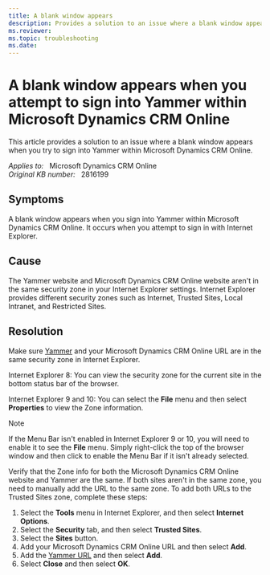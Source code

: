 ```yaml
---
title: A blank window appears
description: Provides a solution to an issue where a blank window appears when you try to sign into Yammer within Microsoft Dynamics CRM Online.
ms.reviewer: 
ms.topic: troubleshooting
ms.date: 
---
```

# A blank window appears when you attempt to sign into Yammer within Microsoft Dynamics CRM Online

This article provides a solution to an issue where a blank window appears when you try to sign into Yammer within Microsoft Dynamics CRM Online.

_Applies to:_ &nbsp; Microsoft Dynamics CRM Online  
_Original KB number:_ &nbsp; 2816199

## Symptoms

A blank window appears when you sign into Yammer within Microsoft Dynamics CRM Online. It occurs when you attempt to sign in with Internet Explorer.

## Cause

The Yammer website and Microsoft Dynamics CRM Online website aren't in the same security zone in your Internet Explorer settings. Internet Explorer provides different security zones such as Internet, Trusted Sites, Local Intranet, and Restricted Sites.

## Resolution

Make sure [Yammer](https://www.yammer.com) and your Microsoft Dynamics CRM Online URL are in the same security zone in Internet Explorer.

Internet Explorer 8: You can view the security zone for the current site in the bottom status bar of the browser.

Internet Explorer 9 and 10: You can select the **File** menu and then select **Properties** to view the Zone information.

> [!NOTE]
> If the Menu Bar isn't enabled in Internet Explorer 9 or 10, you will need to enable it to see the **File** menu. Simply right-click the top of the browser window and then click to enable the Menu Bar if it isn't already selected.

Verify that the Zone info for both the Microsoft Dynamics CRM Online website and Yammer are the same. If both sites aren't in the same zone, you need to manually add the URL to the same zone. To add both URLs to the Trusted Sites zone, complete these steps:

1. Select the **Tools** menu in Internet Explorer, and then select **Internet Options**.
2. Select the **Security** tab, and then select **Trusted Sites**.
3. Select the **Sites** button.
4. Add your Microsoft Dynamics CRM Online URL and then select **Add**.
5. Add the [Yammer URL](https://www.yammer.com) and then select **Add**.
6. Select **Close** and then select **OK**.

